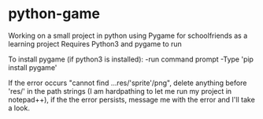 # python-game
Working on a small project in python using Pygame for schoolfriends as a learning project
Requires Python3 and pygame to run

To install pygame (if python3 is installed):
-run command prompt
-Type 'pip install pygame'

If the error occurs "cannot find ...res/'sprite'/png", delete anything before 'res/' in the path strings (I am hardpathing to let me run my project in notepad++), if the the error persists, message me with the error and I'll take a look.
